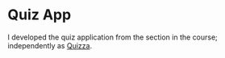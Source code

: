 # Quiz App

I developed the quiz application from the section in the course; independently as [Quizza](https://github.com/developermuhsin/quizza).
